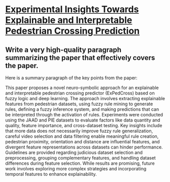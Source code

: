 # [Experimental Insights Towards Explainable and Interpretable Pedestrian   Crossing Prediction](https://arxiv.org/abs/2312.02872)

## Write a very high-quality paragraph summarizing the paper that effectively covers the paper.

 Here is a summary paragraph of the key points from the paper:

This paper proposes a novel neuro-symbolic approach for an explainable and interpretable pedestrian crossing predictor (ExPedCross) based on fuzzy logic and deep learning. The approach involves extracting explainable features from pedestrian datasets, using fuzzy rule mining to generate rules, defining a fuzzy inference system, and making predictions that can be interpreted through the activation of rules. Experiments were conducted using the JAAD and PIE datasets to evaluate factors like data quantity and quality, feature importance, and cross-dataset testing. Key insights include that more data does not necessarily improve fuzzy rule generalization, careful video selection and data filtering enable meaningful rule creation, pedestrian proximity, orientation and distance are influential features, and divergent feature representations across datasets can hinder performance. Guidelines are provided regarding judicious dataset selection and preprocessing, grouping complementary features, and handling dataset differences during feature selection. While results are promising, future work involves exploring more complex strategies and incorporating temporal features to enhance explainability.
